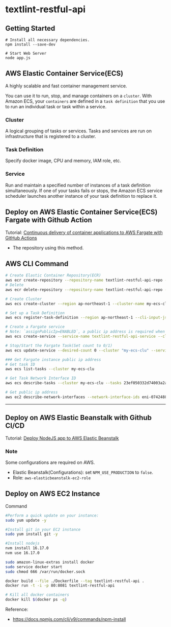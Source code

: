 # textlint-restful-api

## Getting Started
```
# Install all necessary dependencies.
npm install --save-dev

# Start Web Server 
node app.js
```

## AWS Elastic Container Service(ECS)
A highly scalable and fast container management service. 

You can use it to run, stop, and manage containers on a `cluster`. With Amazon ECS, your `containers` are defined in a `task definition` that you use to run an individual task or task within a service.

### Cluster
A logical grouping of tasks or services. Tasks and services are run on infrastructure that is registered to a cluster. 

### Task Definition
Specify docker image, CPU and memory, IAM role, etc. 

### Service
Run and maintain a specified number of instances of a task definition simultaneously. If one of your tasks fails or stops, the Amazon ECS service scheduler launches another instance of your task definition to replace it.


## Deploy on AWS Elastic Container Service(ECS) Fargate with Github Action
Tutorial: [Continuous delivery of container applications to AWS Fargate with GitHub Actions](https://aws.amazon.com/blogs/opensource/github-actions-aws-fargate/)
* The repository using this method.

## AWS CLI Command
```bash
# Create Elastic Container Repository(ECR)
aws ecr create-repository --repository-name textlint-restful-api-repo --region ap-northeast-1
# Delete
aws ecr delete-repository --repository-name textlint-restful-api-repo --region ap-northeast-1

# Create Cluster
aws ecs create-cluster --region ap-northeast-1 --cluster-name my-ecs-clu

# Set up a Task Definition
aws ecs register-task-definition --region ap-northeast-1 --cli-input-json file://task-def.json

# Create a Fargate service
# Note: `assignPublicIp=ENABLED`, a public ip address is required when pulling image from ECR.
aws ecs create-service --service-name textlint-restful-api-service --cluster my-ecs-clu --region ap-northeast-1 --task-definition nodejs-family-fargate:1 --desired-count 1 --launch-type "FARGATE" --network-configuration "awsvpcConfiguration={subnets=[subnet-1234567890abcdefg],securityGroups=[sg-1234567890abcdefg],assignPublicIp=ENABLED}"

# Stop/Start the Fargate Task(Set count to 0/1)
aws ecs update-service --desired-count 0 --cluster "my-ecs-clu" --service "textlint-restful-api-service"

### Get Fargate instance public ip address
# Get task ID
aws ecs list-tasks --cluster my-ecs-clu

# Get Task Network Interface ID
aws ecs describe-tasks --cluster my-ecs-clu --tasks 23ef050332d74003a2ab5362cfa26a3b

# Get public ip address
aws ec2 describe-network-interfaces --network-interface-ids eni-07424888100a6ec5f
```

------------------------------------------------------

## Deploy on AWS Elastic Beanstalk with Github CI/CD
Tutorial: [Deploy NodeJS app to AWS Elastic Beanstalk](https://www.red-gate.com/simple-talk/blogs/deploying-a-nodejs-application-from-github-to-aws-elastic-beanstalk-and-creating-a-ci-cd-aws-codepipeline/)

### Note
Some configurations are required on AWS.
* Elastic Beanstalk(Configurations): set `NPM_USE_PRODUCTION` to `false`.
* Role: `aws-elasticbeanstalk-ec2-role`

## Deploy on AWS EC2 Instance
Command
```bash
#Perform a quick update on your instance:
sudo yum update -y

#Install git in your EC2 instance
sudo yum install git -y

#Install nodejs
nvm install 16.17.0
nvm use 16.17.0

sudo amazon-linux-extras install docker
sudo service docker start
sudo chmod 666 /var/run/docker.sock

docker build --file ./Dockerfile --tag textlint-restful-api .
docker run -t -i -p 80:8081 textlint-restful-api

# Kill all docker containers
docker kill $(docker ps -q)
```

Reference:
* https://docs.npmjs.com/cli/v9/commands/npm-install